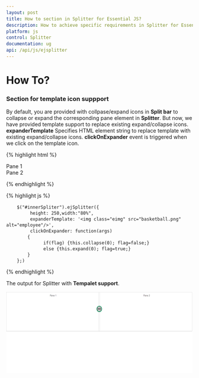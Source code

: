 ```yaml
---
layout: post
title: How to section in Splitter for Essential JS? 
description: How to achieve specific requirements in Splitter for Essential JS
platform: js
control: Splitter
documentation: ug
api: /api/js/ejsplitter
---
```

# How To?

### Section for template icon suppport

By default, you are provided with collpase/expand icons in **Split bar** to collapse or expand the corresponding pane element in **Splitter**. But now, we have provided template support to replace existing expand/collapse icons. **expanderTemplate** Specifies HTML element string to replace template with existing expand/collapse icons. **clickOnExpander** event is triggered when we click on the template icon.

{% highlight html %}

<div id="outterSpliter">
    <div id="innerSpliter">
        <div>
            <div class="cont">Pane 1 </div>
        </div>
        <div>
            <div class="cont">Pane 2 </div>
        </div>
    </div>                   
</div>

{% endhighlight %}

{% highlight js %}

        $("#innerSpliter").ejSplitter({
             height: 250,width:"80%",
             expanderTemplate: '<img class="eimg" src="basketball.png" alt="employee"/>',
			 clickOnExpander: function(args)
			{
			      if(flag) {this.collapse(0); flag=false;}
			      else {this.expand(0); flag=true;}
			}
		};)

{% endhighlight %}

The output for Splitter with **Tempalet support**.

![](/js/Splitter/How-To_images/Template_Support_img.png) 